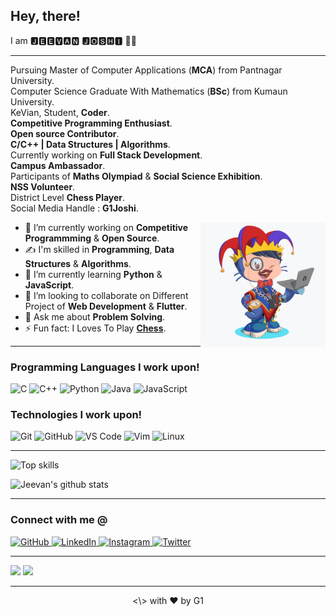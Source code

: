 ## Hey, there!
I am 🅹🅴🅴🆅🅰🅽  🅹🅾🆂🅷🅸 👋🏻

---

Pursuing Master of Computer Applications (**MCA**) from Pantnagar University.<br>
Computer Science Graduate With Mathematics (**BSc**) from Kumaun University.<br>
KeVian, Student, **Coder**.<br>
**Competitive Programming Enthusiast**.<br>
**Open source Contributor**.<br>
**C/C++ | Data Structures | Algorithms**.<br>
Currently working on **Full Stack Development**.<br>
**Campus Ambassador**.<br>
Participants of **Maths Olympiad** & **Social Science Exhibition**.<br>
**NSS Volunteer**.<br>
District Level **Chess Player**.<br>
Social Media Handle : **G1Joshi**.

<img align="right" src="https://raw.githubusercontent.com/G1Joshi/Assets/main/octocat.png?token=AMSV3ZGGHPJOYE5636VIAUS7VFSAK" alt="Octocat" width="200" height="200">

- 🔭 I’m currently working on **Competitive Programmming** & **Open Source**.
- ✍️ I'm skilled in **Programming**, **Data Structures** & **Algorithms**.
- 🌱 I’m currently learning **Python** & **JavaScript**.
- 👯 I’m looking to collaborate on Different Project of **Web Development** & **Flutter**.
- 💬 Ask me about **Problem Solving**.
- ⚡ Fun fact: I Loves To Play **[Chess](https://www.chess.com/member/G1Joshi)**.

---

### Programming Languages I work upon!

<img src="https://devicons.github.io/devicon/devicon.git/icons/c/c-original.svg" alt="C" width="50" height="50" />

<img src="https://devicons.github.io/devicon/devicon.git/icons/cplusplus/cplusplus-original.svg" alt="C++" width="50" height="50" />

<img src="https://devicons.github.io/devicon/devicon.git/icons/python/python-original.svg" alt="Python" width="50" height="50" />

<img src="https://devicons.github.io/devicon/devicon.git/icons/java/java-original.svg" alt="Java" width="50" height="50" />

<img src="https://devicons.github.io/devicon/devicon.git/icons/javascript/javascript-original.svg" alt="JavaScript" width="50" height="50" />

### Technologies I work upon!

<img src="https://devicons.github.io/devicon/devicon.git/icons/git/git-original.svg" alt="Git" width="50" height="50" />

<img src="https://devicons.github.io/devicon/devicon.git/icons/github/github-original.svg" alt="GitHub" width="50" height="50" />

<img src="https://devicons.github.io/devicon/devicon.git/icons/visualstudio/visualstudio-plain.svg" alt="VS Code" width="50" height="50" />

<img src="https://devicons.github.io/devicon/devicon.git/icons/vim/vim-original.svg" alt="Vim" width="50" height="50" />

<img src="https://devicons.github.io/devicon/devicon.git/icons/linux/linux-original.svg" alt="Linux" width="50" height="50" />

---

![Top skills](https://github-readme-stats.vercel.app/api/top-langs/?username=g1joshi&hide_border=true)

![Jeevan's github stats](https://github-readme-stats.vercel.app/api?username=g1joshi&count_private=true&show_icons=true&hide_border=true)

---

### Connect with me @

<a href="https://github.com/G1Joshi">
  <img src="https://img.shields.io/static/v1?style=for-the-badge&label=GitHub&labelColor=silver&logo=github&logoColor=black&message=G1Joshi&color=black&link=https://github.com/G1Joshi" alt="GitHub" />
</a>

<a href="https://linkedin.com/in/G1Joshi">
  <img src="https://img.shields.io/static/v1?style=for-the-badge&label=LinkedIn&labelColor=silver&logo=linkedin&logoColor=blue&message=G1Joshi&color=blue&link=https://linkedin.com/in/G1Joshi" alt="LinkedIn" />
</a>

<a href="https://instagram.com/G1Joshi">
  <img src="https://img.shields.io/static/v1?style=for-the-badge&label=instagram&labelColor=silver&logo=instagram&logoColor=red&message=G1Joshi&color=red&link=https://instagram.com/G1Joshi" alt="Instagram" />
</a>

<a href="https://twitter.com/G1Joc">
  <img src="https://img.shields.io/static/v1?style=for-the-badge&label=Twitter&labelColor=silver&logo=twitter&logoColor=blue&message=G1JoC&color=blue&link=https://twitter.com/G1JoC" alt="Twitter" />
</a>

---

![](https://komarev.com/ghpvc/?username=G1Joshi&color=green)
![](https://profile-counter.glitch.me/G1Joshi/count.svg)

---

<div align="center">
  <\> with ❤️ by G1
  </div>